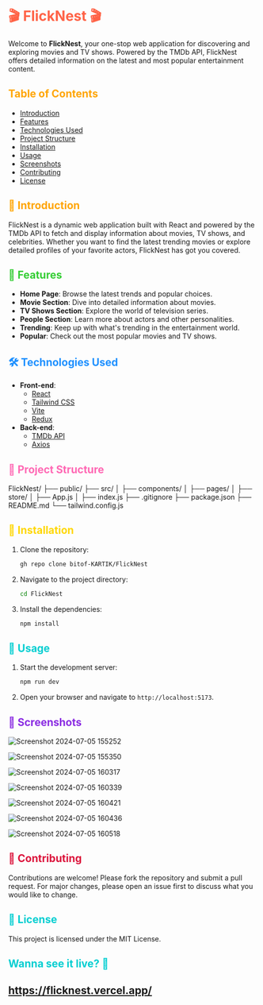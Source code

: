 # <span style="color: #FF6347;">🎬 FlickNest 🎬</span>

Welcome to **FlickNest**, your one-stop web application for discovering and exploring movies and TV shows. Powered by the TMDb API, FlickNest offers detailed information on the latest and most popular entertainment content.

## <span style="color: #FFA500;">Table of Contents</span>

- [Introduction](#introduction)
- [Features](#features)
- [Technologies Used](#technologies-used)
- [Project Structure](#project-structure)
- [Installation](#installation)
- [Usage](#usage)
- [Screenshots](#screenshots)
- [Contributing](#contributing)
- [License](#license)

## <span style="color: #FFA500;">🌟 Introduction</span>

FlickNest is a dynamic web application built with React and powered by the TMDb API to fetch and display information about movies, TV shows, and celebrities. Whether you want to find the latest trending movies or explore detailed profiles of your favorite actors, FlickNest has got you covered.

## <span style="color: #32CD32;">🚀 Features</span>

- **Home Page**: Browse the latest trends and popular choices.
- **Movie Section**: Dive into detailed information about movies.
- **TV Shows Section**: Explore the world of television series.
- **People Section**: Learn more about actors and other personalities.
- **Trending**: Keep up with what's trending in the entertainment world.
- **Popular**: Check out the most popular movies and TV shows.

## <span style="color: #1E90FF;">🛠️ Technologies Used</span>

- **Front-end**: 
  - [React](https://reactjs.org/)
  - [Tailwind CSS](https://tailwindcss.com/)
  - [Vite](https://vitejs.dev/)
  - [Redux](https://redux.js.org/)
- **Back-end**:
  - [TMDb API](https://www.themoviedb.org/documentation/api)
  - [Axios](https://axios-http.com/)

## <span style="color: #FF69B4;">📂 Project Structure</span>

FlickNest/
├── public/
├── src/
│ ├── components/
│ ├── pages/
│ ├── store/
│ ├── App.js
│ ├── index.js
├── .gitignore
├── package.json
├── README.md
└── tailwind.config.js


## <span style="color: #FFD700;">🔧 Installation</span>

1. Clone the repository:
    ```sh
    gh repo clone bitof-KARTIK/FlickNest
    ```
2. Navigate to the project directory:
    ```sh
    cd FlickNest
    ```
3. Install the dependencies:
    ```sh
    npm install
    ```

## <span style="color: #00CED1;">🚀 Usage</span>

1. Start the development server:
    ```sh
    npm run dev
    ```
2. Open your browser and navigate to `http://localhost:5173`.

## <span style="color: #8A2BE2;">📸 Screenshots</span>
![Screenshot 2024-07-05 155252](https://github.com/bitof-KARTIK/FlickNest/assets/157111737/2caae20f-74fb-469e-9b30-dd9c269793e4)


![Screenshot 2024-07-05 155350](https://github.com/bitof-KARTIK/FlickNest/assets/157111737/2d6341d0-3d84-4c7f-84c2-17629957e043)


![Screenshot 2024-07-05 160317](https://github.com/bitof-KARTIK/FlickNest/assets/157111737/f24b7d40-3d87-4baf-b7c6-a173a9cd2a97)


![Screenshot 2024-07-05 160339](https://github.com/bitof-KARTIK/FlickNest/assets/157111737/265ad912-8158-4a92-945f-b9a82feb22b4)

![Screenshot 2024-07-05 160421](https://github.com/bitof-KARTIK/FlickNest/assets/157111737/05eb5623-9de7-45a4-a643-99cc261b37b5)



![Screenshot 2024-07-05 160436](https://github.com/bitof-KARTIK/FlickNest/assets/157111737/aea73770-23d1-4358-a8f9-934156dccbb4)


![Screenshot 2024-07-05 160518](https://github.com/bitof-KARTIK/FlickNest/assets/157111737/18838717-db86-4730-a927-209b163c17bb)


## <span style="color: #DC143C;">🤝 Contributing</span>

Contributions are welcome! Please fork the repository and submit a pull request. For major changes, please open an issue first to discuss what you would like to change.

## <span style="color: #00CED1;">📜 License</span>

This project is licensed under the MIT License.

## <span style="color: #00CED1;">Wanna see it live? 🤪</span>

https://flicknest.vercel.app/
---

